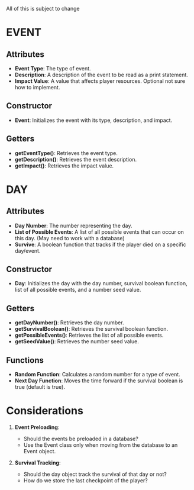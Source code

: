 All of this is subject to change

# EVENT

## Attributes
- **Event Type**: The type of event.
- **Description**: A description of the event to be read as a print statement.
- **Impact Value**: A value that affects player resources. Optional not sure how to implement.

## Constructor
- **Event**: Initializes the event with its type, description, and impact.

## Getters 
- **getEventType()**: Retrieves the event type.
- **getDescription()**: Retrieves the event description.
- **getImpact()**: Retrieves the impact value.

# DAY

## Attributes
- **Day Number**: The number representing the day.
- **List of Possible Events**: A list of all possible events that can occur on this day. (May need to work with a database)
- **Survive**: A boolean function that tracks if the player died on a specific day/event.

## Constructor
- **Day**: Initializes the day with the day number, survival boolean function, list of all possible events, and a number seed value.

## Getters
- **getDayNumber()**: Retrieves the day number.
- **getSurvivalBoolean()**: Retrieves the survival boolean function.
- **getPossibleEvents()**: Retrieves the list of all possible events.
- **getSeedValue()**: Retrieves the number seed value.

## Functions
- **Random Function**: Calculates a random number for a type of event.
- **Next Day Function**: Moves the time forward if the survival boolean is true (default is true).

# Considerations

1. **Event Preloading**:
   - Should the events be preloaded in a database?
   - Use the Event class only when moving from the database to an Event object.

2. **Survival Tracking**:
   - Should the day object track the survival of that day or not?
   - How do we store the last checkpoint of the player?








